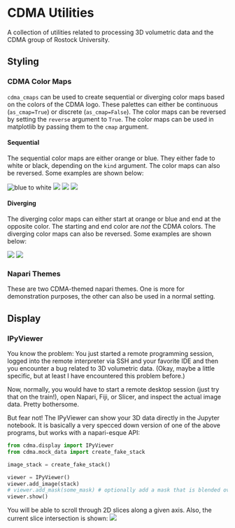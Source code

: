 # CDMA Utilities

A collection of utilities related to processing 3D volumetric data and the CDMA group of Rostock University.

## Styling
### CDMA Color Maps

`cdma_cmaps` can be used to create sequential or diverging color maps based on the colors of the CDMA logo. These palettes
can either be continuous (`as_cmap=True`) or discrete (`as_cmap=False`). The color maps can be reversed by setting the
`reverse` argument to `True`. The color maps can be used in matplotlib by passing them to the `cmap` argument.

#### Sequential
The sequential color maps are either orange or blue. They either fade to white or black, depending on the `kind` argument.
The color maps can also be reversed. Some examples are shown below:

![blue to white](assets/blue_to_white.png)
![](assets/blue_to_black.png)
![](assets/orange_to_white.png)
![](assets/orange_to_black.png)

#### Diverging
The diverging color maps can either start at orange or blue and end at the opposite color. The starting and end color
are _not_ the CDMA colors. The diverging color maps can also be reversed. Some examples are shown below:

![](assets/blue_to_orange.png)
![](assets/orange_to_blue.png)

### Napari Themes
These are two CDMA-themed napari themes. One is more for demonstration purposes, the other can also be used in a normal setting.

## Display
### IPyViewer
You know the problem: You just started a remote programming session, logged into the remote interpreter via SSH and your favorite IDE and then you encounter a bug related to 3D volumetric data. (Okay, maybe a little specific, but at least I have encountered this problem before.)

Now, normally, you would have to start a remote desktop session (just try that on the train!), open Napari, Fiji, or Slicer, and inspect the actual image data. Pretty bothersome.

But fear not! The IPyViewer can show your 3D data directly in the Jupyter notebook. It is basically a very specced down version of one of the above programs, but works with a napari-esque API:

```py
from cdma.display import IPyViewer
from cdma.mock_data import create_fake_stack

image_stack = create_fake_stack()

viewer = IPyViewer()
viewer.add_image(stack)
# viewer.add_mask(some_mask) # optionally add a mask that is blended over the image
viewer.show()
```
You will be able to scroll through 2D slices along a given axis. Also, the current slice intersection is shown:
![](assets/ipyviewer.png)
